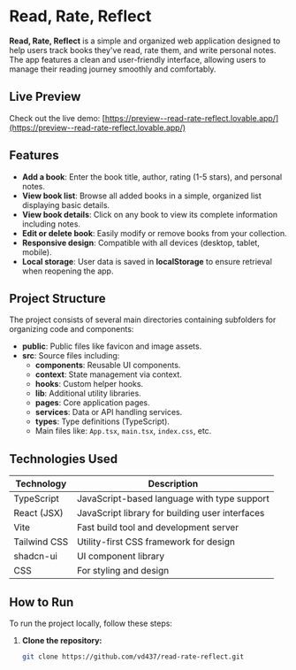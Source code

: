 
# Read, Rate, Reflect

**Read, Rate, Reflect** is a simple and organized web application designed to help users track books they've read, rate them, and write personal notes. The app features a clean and user-friendly interface, allowing users to manage their reading journey smoothly and comfortably.

## Live Preview
Check out the live demo: [https://preview--read-rate-reflect.lovable.app/](https://preview--read-rate-reflect.lovable.app/)

## Features

- **Add a book**: Enter the book title, author, rating (1-5 stars), and personal notes.
- **View book list**: Browse all added books in a simple, organized list displaying basic details.
- **View book details**: Click on any book to view its complete information including notes.
- **Edit or delete book**: Easily modify or remove books from your collection.
- **Responsive design**: Compatible with all devices (desktop, tablet, mobile).
- **Local storage**: User data is saved in **localStorage** to ensure retrieval when reopening the app.

## Project Structure

The project consists of several main directories containing subfolders for organizing code and components:

- **public**: Public files like favicon and image assets.
- **src**: Source files including:
  - **components**: Reusable UI components.
  - **context**: State management via context.
  - **hooks**: Custom helper hooks.
  - **lib**: Additional utility libraries.
  - **pages**: Core application pages.
  - **services**: Data or API handling services.
  - **types**: Type definitions (TypeScript).
  - Main files like: `App.tsx`, `main.tsx`, `index.css`, etc.

## Technologies Used

| Technology      | Description                                  |
|----------------|--------------------------------------------|
| TypeScript      | JavaScript-based language with type support |
| React (JSX)     | JavaScript library for building user interfaces |
| Vite            | Fast build tool and development server     |
| Tailwind CSS    | Utility-first CSS framework for design     |
| shadcn-ui       | UI component library                      |
| CSS             | For styling and design                    |

## How to Run

To run the project locally, follow these steps:

1. **Clone the repository:**

   ```bash
   git clone https://github.com/vd437/read-rate-reflect.git
